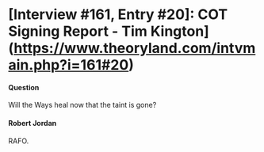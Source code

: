 # [Interview #161, Entry #20]: COT Signing Report - Tim Kington](https://www.theoryland.com/intvmain.php?i=161#20)

#### Question

Will the Ways heal now that the taint is gone?

#### Robert Jordan

RAFO.

